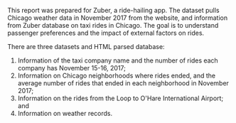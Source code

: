 This report was prepared for Zuber, a ride-hailing app. The dataset pulls Chicago weather data in November 2017 from the website, and information from Zuber database on taxi rides in Chicago. The goal is to understand passenger preferences and the impact of external factors on rides.

There are three datasets and HTML parsed database:

1. Information of the taxi company name and the number of rides each company has November 15-16, 2017;
2. Information on Chicago neighborhoods where rides ended, and the average number of rides that ended in each neighborhood in November 2017;
3. Information on the rides from the Loop to O'Hare International Airport; and
4. Information on weather records.